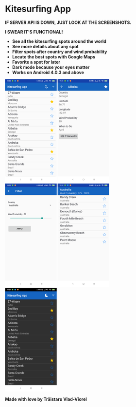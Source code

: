 # Kitesurfing App

<b>IF SERVER API IS DOWN, JUST LOOK AT THE SCREENSHOTS.<b>
  
<b>I SWEAR IT'S FUNCTIONAL!<b>

- See all the kitesurfing spots around the world
- See more details about any spot
- Filter spots after country and wind probability
- Locate the best spots with Google Maps
- Favorite a spot for later
- Dark mode because your eyes matter
- Works on Android 4.0.3 and above

<img src="_screenshots/ListScreen.png" width="170" />
<img src="_screenshots/DetailsScreen.png" width="170" />
<img src="_screenshots/FilterScreen.png" width="170" />
<img src="_screenshots/FilterResultScreen.png" width="170" />
<img src="_screenshots/DarkListScreen.png" width="170" />

Made with love by Trăistaru Vlad-Viorel
